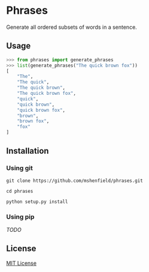 # Phrases
Generate all ordered subsets of words in a sentence.

## Usage

```python
>>> from phrases import generate_phrases
>>> list(generate_phrases("The quick brown fox"))
[
    "The",
    "The quick",
    "The quick brown",
    "The quick brown fox",
    "quick",
    "quick brown",
    "quick brown fox",
    "brown",
    "brown fox",
    "fox"
]
```
## Installation

### Using git
`git clone https://github.com/mshenfield/phrases.git`

`cd phrases`

`python setup.py install`

### Using pip
_TODO_

## License
[MIT License](http://opensource.org/licenses/MIT)
